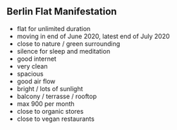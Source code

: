 ## Berlin Flat Manifestation
- flat for unlimited duration
- moving in end of June 2020, latest end of July 2020
- close to nature / green surrounding
- silence for sleep and meditation
- good internet
- very clean
- spacious
- good air flow
- bright / lots of sunlight
- balcony / terrasse / rooftop
- max 900 per month
- close to organic stores
- close to vegan restaurants
